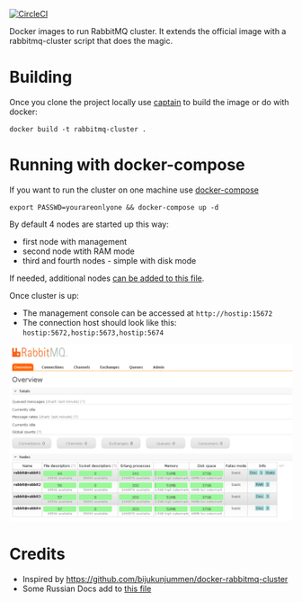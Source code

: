 [![CircleCI](https://circleci.com/gh/bessonovevgen/docker-rabbitmq-cluster/tree/master.svg?style=svg)](https://circleci.com/gh/bessonovevgen/docker-rabbitmq-cluster/tree/master)

Docker images to run RabbitMQ cluster. It extends the official image with a rabbitmq-cluster script that does the magic.

# Building

Once you clone the project locally use [captain](https://github.com/harbur/captain) to build the image or do with docker:

```
docker build -t rabbitmq-cluster .
```

# Running with docker-compose

If you want to run the cluster on one machine use [docker-compose](https://github.com/docker/compose/)

```
export PASSWD=yourareonlyone && docker-compose up -d
```

By default 4 nodes are started up this way:

* first node with management
* second node wtith RAM mode
* third and fourth nodes - simple with disk mode

If needed, additional nodes [can be added to this file](./docker-compose.yml).

Once cluster is up:
* The management console can be accessed at `http://hostip:15672`
* The connection host should look like this: `hostip:5672,hostip:5673,hostip:5674`

![some screen](./docs/rabbitmq-cluster.png)

# Credits

* Inspired by https://github.com/bijukunjummen/docker-rabbitmq-cluster
* Some Russian Docs add to [this file](./docs/RU-README.md)

